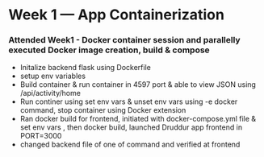 # Week 1 — App Containerization

### Attended Week1 - Docker container session and parallelly executed Docker image creation, build & compose
- Initalize backend flask using Dockerfile
- setup env variables
- Build container & run container in 4597 port & able to view JSON using /api/activity/home
- Run continer using set env vars & unset env vars using -e docker command, stop container using Docker extension
- Ran docker build for frontend, initiated with docker-compose.yml file & set env vars , then docker build, launched Druddur app frontend in PORT=3000
- changed backend file of one of command and verified at frontend
